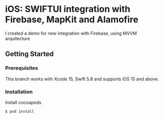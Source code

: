 # iOS: SWIFTUI integration with Firebase, MapKit and Alamofire 

I created a demo for new integration with Firebase, using MVVM arquitecture

## Getting Started

### Prerequisites

This branch works with Xcode 15, Swift 5.8 and supports iOS 15 and above.

### Installation

Install cocoapods

```
$ pod install
```

